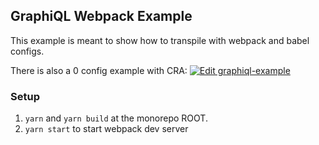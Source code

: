 ## GraphiQL Webpack Example

This example is meant to show how to transpile with webpack and babel configs.

There is also a 0 config example with CRA:
[![Edit graphiql-example](https://codesandbox.io/static/img/play-codesandbox.svg)](https://codesandbox.io/s/graphiql-example-nhzvc)

### Setup


1. `yarn` and `yarn build` at the monorepo ROOT.
2. `yarn start` to start webpack dev server
